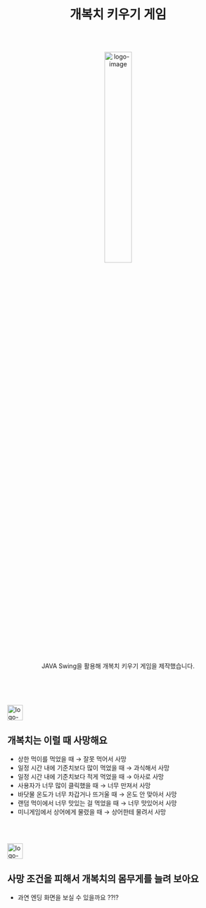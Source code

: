 <div align="center">
<h1>개복치 키우기 게임</h1>
<br /><br />
  
<img src="https://github.com/KillSunfish/killsunfish/assets/63188042/b9c4d2f8-ee61-4c58-87ea-456fb69a2947" alt="logo-image" width="35%"><br /><br />
JAVA Swing을 활용해 개복치 키우기 게임을 제작했습니다. <br />

</div>
<br /><br /><br />

<img src="https://github.com/KillSunfish/killsunfish/assets/63188042/7155f539-e9db-4140-8cf6-c9060e473cf8" alt="logo-image" width=35><br />
## 개복치는 이럴 때 사망해요

- 상한 먹이를 먹었을 때 → 잘못 먹어서 사망 
- 일정 시간 내에 기준치보다 많이 먹었을 때 → 과식해서 사망 
- 일정 시간 내에 기준치보다 적게 먹었을 때 → 아사로 사망 
- 사용자가 너무 많이 클릭했을 때 → 너무 만져서 사망 
- 바닷물 온도가 너무 차갑거나 뜨거울 때 → 온도 안 맞아서 사망 
- 랜덤 먹이에서 너무 맛있는 걸 먹었을 때 → 너무 맛있어서 사망
- 미니게임에서 상어에게 물렸을 때 → 상어한테 물려서 사망

<br /><br />

<img src="https://github.com/KillSunfish/killsunfish/assets/63188042/7155f539-e9db-4140-8cf6-c9060e473cf8" alt="logo-image" width=35><br />
## 사망 조건을 피해서 개복치의 몸무게를 늘려 보아요
- 과연 엔딩 화면을 보실 수 있을까요 ??!?
